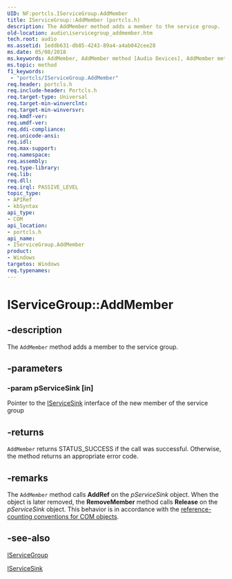 ```yaml
---
UID: NF:portcls.IServiceGroup.AddMember
title: IServiceGroup::AddMember (portcls.h)
description: The AddMember method adds a member to the service group.
old-location: audio\iservicegroup_addmember.htm
tech.root: audio
ms.assetid: 1eddb631-db85-4243-89a4-a4ab042cee28
ms.date: 05/08/2018
ms.keywords: AddMember, AddMember method [Audio Devices], AddMember method [Audio Devices],IServiceGroup interface, IServiceGroup interface [Audio Devices],AddMember method, IServiceGroup.AddMember, IServiceGroup::AddMember, audio.iservicegroup_addmember, audmp-routines_0d318d56-28e9-4e42-84b3-1d0eb4110f71.xml, portcls/IServiceGroup::AddMember
ms.topic: method
f1_keywords:
 - "portcls/IServiceGroup.AddMember"
req.header: portcls.h
req.include-header: Portcls.h
req.target-type: Universal
req.target-min-winverclnt: 
req.target-min-winversvr: 
req.kmdf-ver: 
req.umdf-ver: 
req.ddi-compliance: 
req.unicode-ansi: 
req.idl: 
req.max-support: 
req.namespace: 
req.assembly: 
req.type-library: 
req.lib: 
req.dll: 
req.irql: PASSIVE_LEVEL
topic_type:
- APIRef
- kbSyntax
api_type:
- COM
api_location:
- portcls.h
api_name:
- IServiceGroup.AddMember
product:
- Windows
targetos: Windows
req.typenames: 
---
```


# IServiceGroup::AddMember


## -description


The <code>AddMember</code> method adds a member to the service group.


## -parameters




### -param pServiceSink [in]

Pointer to the <a href="https://docs.microsoft.com/windows-hardware/drivers/ddi/portcls/nn-portcls-iservicesink">IServiceSink</a> interface of the new member of the service group


## -returns



<code>AddMember</code> returns STATUS_SUCCESS if the call was successful. Otherwise, the method returns an appropriate error code.




## -remarks



The <code>AddMember</code> method calls <b>AddRef</b> on the <i>pServiceSink</i> object. When the object is later removed, the <b>RemoveMember</b> method calls <b>Release</b> on the <i>pServiceSink</i> object. This behavior is in accordance with the <a href="https://docs.microsoft.com/windows-hardware/drivers/audio/reference-counting-conventions-for-com-objects">reference-counting conventions for COM objects</a>.




## -see-also




<a href="https://docs.microsoft.com/windows-hardware/drivers/ddi/portcls/nn-portcls-iservicegroup">IServiceGroup</a>



<a href="https://docs.microsoft.com/windows-hardware/drivers/ddi/portcls/nn-portcls-iservicesink">IServiceSink</a>
 

 


